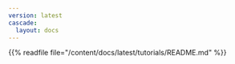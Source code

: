 ```yaml
---
version: latest
cascade:
  layout: docs
---
```



{{%  readfile file="/content/docs/latest/tutorials/README.md" %}}
